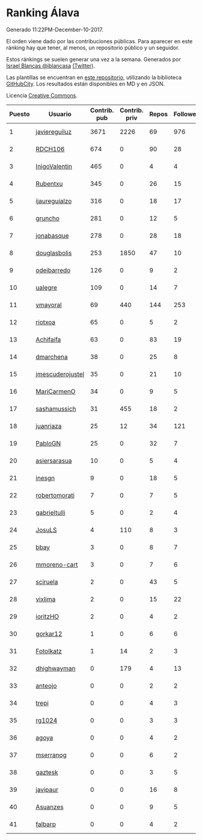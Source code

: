 # Ranking Álava

Generado 11:22PM-December-10-2017.

El orden viene dado por las contribuciones públicas. Para aparecer en este ránking hay que tener, al menos, un repositorio público y un seguidor.

Estos ránkings se suelen generar una vez a la semana. Generados por [Israel Blancas @iblancasa](https://github.com/iblancasa/) [(Twitter)](https://twitter.com/iblancasa).

Las plantillas se encuentran en [este repositorio](https://github.com/iblancasa/GH-Spanish-Ranking), utilizando la biblioteca [GitHubCity](https://github.com/iblancasa/GitHubCity). Los resultados están disponibles en MD y en JSON.

Licencia [Creative Commons](https://creativecommons.org/licenses/by/4.0/).

| Puesto   |  Usuario  | Contrib. pub | Contrib. priv |Repos| Followers | Desde |  Avatar  |
|----------|-----------|--------------|---------------|-----|-----------|-------|----------|
|1|[javiereguiluz](https://github.com/javiereguiluz)|3671|2226|69|976|2009-04-13|![javiereguiluz](https://avatars3.githubusercontent.com/u/73419)|
|2|[RDCH106](https://github.com/RDCH106)|674|0|90|28|2012-02-28|![RDCH106](https://avatars3.githubusercontent.com/u/1483414)|
|3|[InigoValentin](https://github.com/InigoValentin)|465|0|4|4|2013-09-30|![InigoValentin](https://avatars0.githubusercontent.com/u/5575437)|
|4|[Rubentxu](https://github.com/Rubentxu)|345|0|26|15|2011-02-07|![Rubentxu](https://avatars3.githubusercontent.com/u/604924)|
|5|[ijaureguialzo](https://github.com/ijaureguialzo)|316|0|18|17|2014-02-21|![ijaureguialzo](https://avatars3.githubusercontent.com/u/6746736)|
|6|[gruncho](https://github.com/gruncho)|281|0|12|5|2010-08-08|![gruncho](https://avatars3.githubusercontent.com/u/357635)|
|7|[jonabasque](https://github.com/jonabasque)|278|0|28|18|2012-05-05|![jonabasque](https://avatars0.githubusercontent.com/u/1707606)|
|8|[douglasbolis](https://github.com/douglasbolis)|253|1850|47|10|2014-12-05|![douglasbolis](https://avatars3.githubusercontent.com/u/10091295)|
|9|[odeibarredo](https://github.com/odeibarredo)|126|0|9|2|2017-04-27|![odeibarredo](https://avatars1.githubusercontent.com/u/28097567)|
|10|[ualegre](https://github.com/ualegre)|109|0|14|7|2016-04-04|![ualegre](https://avatars0.githubusercontent.com/u/18259977)|
|11|[vmayoral](https://github.com/vmayoral)|69|440|144|253|2012-01-24|![vmayoral](https://avatars1.githubusercontent.com/u/1375246)|
|12|[riotxoa](https://github.com/riotxoa)|65|0|5|2|2015-09-01|![riotxoa](https://avatars0.githubusercontent.com/u/14075417)|
|13|[Achifaifa](https://github.com/Achifaifa)|63|0|83|19|2013-11-18|![Achifaifa](https://avatars2.githubusercontent.com/u/5968349)|
|14|[dmarchena](https://github.com/dmarchena)|38|0|25|8|2013-02-18|![dmarchena](https://avatars3.githubusercontent.com/u/3629385)|
|15|[jmescuderojustel](https://github.com/jmescuderojustel)|35|0|21|10|2013-06-20|![jmescuderojustel](https://avatars0.githubusercontent.com/u/4746474)|
|16|[MariCarmenO](https://github.com/MariCarmenO)|34|0|9|5|2016-02-11|![MariCarmenO](https://avatars2.githubusercontent.com/u/17174740)|
|17|[sashamussich](https://github.com/sashamussich)|31|455|18|2|2015-10-21|![sashamussich](https://avatars0.githubusercontent.com/u/15239133)|
|18|[juanriaza](https://github.com/juanriaza)|25|12|34|121|2011-01-09|![juanriaza](https://avatars1.githubusercontent.com/u/554079)|
|19|[PabloGN](https://github.com/PabloGN)|25|0|32|7|2014-02-04|![PabloGN](https://avatars0.githubusercontent.com/u/6580044)|
|20|[asiersarasua](https://github.com/asiersarasua)|10|0|5|4|2013-01-06|![asiersarasua](https://avatars2.githubusercontent.com/u/3200264)|
|21|[inesgn](https://github.com/inesgn)|9|0|18|5|2014-04-26|![inesgn](https://avatars1.githubusercontent.com/u/7416721)|
|22|[robertomorati](https://github.com/robertomorati)|7|0|7|5|2013-02-02|![robertomorati](https://avatars1.githubusercontent.com/u/3457738)|
|23|[gabrieltulli](https://github.com/gabrieltulli)|5|0|2|4|2012-06-13|![gabrieltulli](https://avatars0.githubusercontent.com/u/1847957)|
|24|[JosuLS](https://github.com/JosuLS)|4|110|8|3|2015-03-31|![JosuLS](https://avatars1.githubusercontent.com/u/11742363)|
|25|[bbay](https://github.com/bbay)|3|0|8|7|2013-06-20|![bbay](https://avatars0.githubusercontent.com/u/4747724)|
|26|[mmoreno-cart](https://github.com/mmoreno-cart)|3|0|7|6|2014-02-04|![mmoreno-cart](https://avatars0.githubusercontent.com/u/6586794)|
|27|[sciruela](https://github.com/sciruela)|2|0|43|5|2011-03-23|![sciruela](https://avatars3.githubusercontent.com/u/685716)|
|28|[vixlima](https://github.com/vixlima)|2|0|15|22|2009-08-08|![vixlima](https://avatars3.githubusercontent.com/u/113282)|
|29|[ioritzHO](https://github.com/ioritzHO)|2|0|4|2|2012-08-19|![ioritzHO](https://avatars2.githubusercontent.com/u/2179398)|
|30|[gorkar12](https://github.com/gorkar12)|1|0|6|6|2013-09-25|![gorkar12](https://avatars3.githubusercontent.com/u/5543281)|
|31|[FotoIkatz](https://github.com/FotoIkatz)|1|14|2|3|2015-11-19|![FotoIkatz](https://avatars3.githubusercontent.com/u/15926085)|
|32|[dhighwayman](https://github.com/dhighwayman)|0|179|4|13|2009-04-10|![dhighwayman](https://avatars1.githubusercontent.com/u/72442)|
|33|[anteojo](https://github.com/anteojo)|0|0|2|2|2009-04-06|![anteojo](https://avatars2.githubusercontent.com/u/70954)|
|34|[trepi](https://github.com/trepi)|0|0|4|3|2011-04-27|![trepi](https://avatars3.githubusercontent.com/u/755738)|
|35|[rg1024](https://github.com/rg1024)|0|0|3|3|2010-05-02|![rg1024](https://avatars3.githubusercontent.com/u/262476)|
|36|[agoya](https://github.com/agoya)|0|0|4|2|2012-02-03|![agoya](https://avatars0.githubusercontent.com/u/1406621)|
|37|[mserranog](https://github.com/mserranog)|0|0|6|2|2012-04-17|![mserranog](https://avatars2.githubusercontent.com/u/1651085)|
|38|[gaztesk](https://github.com/gaztesk)|0|0|3|5|2012-11-20|![gaztesk](https://avatars3.githubusercontent.com/u/2839170)|
|39|[javipaur](https://github.com/javipaur)|0|0|16|8|2013-02-06|![javipaur](https://avatars2.githubusercontent.com/u/3490928)|
|40|[Asuanzes](https://github.com/Asuanzes)|0|0|9|5|2013-05-12|![Asuanzes](https://avatars3.githubusercontent.com/u/4410315)|
|41|[falbarp](https://github.com/falbarp)|0|0|4|2|2013-05-27|![falbarp](https://avatars2.githubusercontent.com/u/4542512)|
